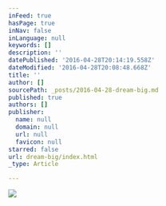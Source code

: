 ```yaml
---
inFeed: true
hasPage: true
inNav: false
inLanguage: null
keywords: []
description: ''
datePublished: '2016-04-28T20:14:19.558Z'
dateModified: '2016-04-28T20:08:48.668Z'
title: ''
author: []
sourcePath: _posts/2016-04-28-dream-big.md
published: true
authors: []
publisher:
  name: null
  domain: null
  url: null
  favicon: null
starred: false
url: dream-big/index.html
_type: Article

---
```

![](https://the-grid-user-content.s3-us-west-2.amazonaws.com/1ed8b9e4-4bdb-4911-9565-13bc1d0dd9a1.jpg)